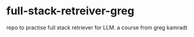 # full-stack-retreiver-greg
repo to practise full stack retriever for LLM. a course from greg kamradt
